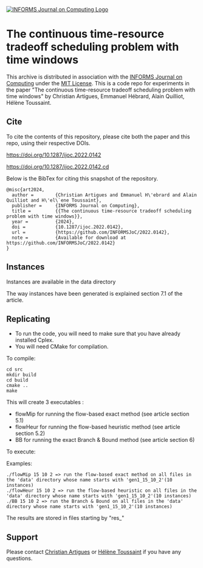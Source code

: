 [![INFORMS Journal on Computing Logo](https://INFORMSJoC.github.io/logos/INFORMS_Journal_on_Computing_Header.jpg)](https://pubsonline.informs.org/journal/ijoc)

# The continuous time-resource tradeoff scheduling problem with time windows

This archive is distributed in association with the [INFORMS Journal on
Computing](https://pubsonline.informs.org/journal/ijoc) under the [MIT License](LICENSE). 
This is a code repo for experiments in the paper "The continuous time-resource tradeoff scheduling problem with time windows" by Christian Artigues,
Emmanuel Hébrard, Alain Quilliot, Hélène Toussaint.


## Cite

To cite the contents of this repository, please cite both the paper and this repo, using their respective DOIs.

https://doi.org/10.1287/ijoc.2022.0142

https://doi.org/10.1287/ijoc.2022.0142.cd

Below is the BibTex for citing this snapshot of the repository.

```
@misc{art2024,
  author =        {Christian Artigues and Emmanuel H\'ebrard and Alain Quilliot and H\'el\`ene Toussaint},
  publisher =     {INFORMS Journal on Computing},
  title =         {{The continuous time-resource tradeoff scheduling problem with time windows}},
  year =          {2024},
  doi =           {10.1287/ijoc.2022.0142},
  url =           {https://github.com/INFORMSJoC/2022.0142},
  note =          {Available for download at https://github.com/INFORMSJoC/2022.0142}
}  
```

## Instances

Instances are available in the data directory

The way instances have been generated is explained section 7.1 of the article.

## Replicating

- To run the code, you will need to make sure that you have already installed Cplex.
- You will need CMake for compilation.

To compile: 
```
cd src
mkdir build
cd build
cmake ..
make
```

This will create 3 executables : 
 - flowMip for running the flow-based exact method (see article section 5.1)
 - flowHeur for running the flow-based heuristic method (see article section 5.2)
 - BB for running the exact Branch & Bound method (see article section 6)


To execute:

Examples:

```
./flowMip 15 10 2 => run the flow-based exact method on all files in the 'data' directory whose name starts with 'gen1_15_10_2'(10 instances)
./flowHeur 15 10 2 => run the flow-based heuristic on all files in the 'data' directory whose name starts with 'gen1_15_10_2'(10 instances)
./BB 15 10 2 => run the Branch & Bound on all files in the 'data' directory whose name starts with 'gen1_15_10_2'(10 instances)
```

The results are stored in files starting by "res_"


## Support

Please contact [Christian Artigues](christian.artigues@laas.fr) or [Hélène Toussaint](helene.toussaint@uca.fr) if you have any questions.
